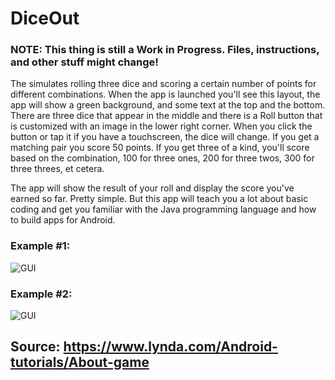 # DiceOut

### NOTE: This thing is still a Work in Progress. Files, instructions, and other stuff might change!

The simulates rolling three dice and scoring a certain number of points for different combinations.
When the app is launched you'll see this layout, the app will show a green background, and some text at the top and the bottom. 
There are three dice that appear in the middle and there is a Roll button that is customized with an image in the lower right corner. 
When you click the button or tap it if you have a touchscreen, the dice will change. If you get a matching pair you score 50 points. 
If you get three of a kind, you'll score based on the combination, 100 for three ones, 200 for three twos, 300 for three threes, et cetera.

The app will show the result of your roll and display the score you've earned so far. 
Pretty simple. But this app will teach you a lot about basic coding and get you familiar with the Java programming language and 
how to build apps for Android.

### Example #1:
![GUI](https://github.com/ikostan/DiceOut/creenshots/screen_1.JPG?raw=true "GUI screenshot")
### Example #2:
![GUI](https://github.com/ikostan/DiceOut/screenshots/screen_2.JPG?raw=true "GUI screenshot")

## Source: https://www.lynda.com/Android-tutorials/About-game

